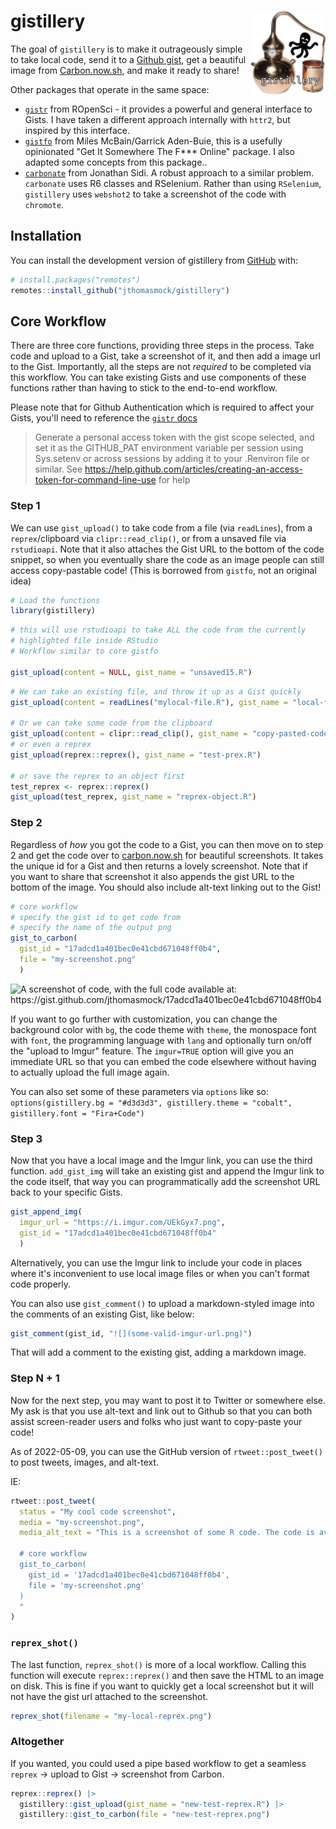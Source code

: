 # gistillery <a href="https://jthomasmock.github.io/gistillery"><img src="man/figures/logo.png" align="right" height="135" /></a>

<!-- badges: start -->

<!-- badges: end -->

The goal of `gistillery` is to make it outrageously simple to take local code, send it to a [Github gist](https://gist.github.com/), get a beautiful image from [Carbon.now.sh](https://carbon.now.sh/), and make it ready to share!

Other packages that operate in the same space:

-   [`gistr`](https://github.com/ropensci/gistr) from ROpenSci - it provides a powerful and general interface to Gists. I have taken a different approach internally with `httr2`, but inspired by this interface.  
-   [`gistfo`](https://github.com/MilesMcBain/gistfo) from Miles McBain/Garrick Aden-Buie, this is a usefully opinionated "Get It Somewhere The F\*\*\* Online" package. I also adapted some concepts from this package..  
-   [`carbonate`](https://github.com/yonicd/carbonate) from Jonathan Sidi. A robust approach to a similar problem. `carbonate` uses R6 classes and RSelenium. Rather than using `RSelenium`, `gistillery` uses `webshot2` to take a screenshot of the code with `chromote`.

## Installation

You can install the development version of gistillery from [GitHub](https://github.com/) with:

``` r
# install.packages("remotes")
remotes::install_github("jthomasmock/gistillery")
```

## Core Workflow

There are three core functions, providing three steps in the process. Take code and upload to a Gist, take a screenshot of it, and then add a image url to the Gist. Importantly, all the steps are not *required* to be completed via this workflow. You can take existing Gists and use components of these functions rather than having to stick to the end-to-end workflow.

Please note that for Github Authentication which is required to affect your Gists, you'll need to reference the [`gistr` docs](https://docs.ropensci.org/gistr/reference/gist_auth.html)

> Generate a personal access token with the gist scope selected, and set it as the GITHUB_PAT environment variable per session using Sys.setenv or across sessions by adding it to your .Renviron file or similar. See <https://help.github.com/articles/creating-an-access-token-for-command-line-use> for help

### Step 1

We can use `gist_upload()` to take code from a file (via `readLines`), from a `reprex`/clipboard via `clipr::read_clip()`, or from a unsaved file via `rstudioapi`. Note that it also attaches the Gist URL to the bottom of the code snippet, so when you eventually share the code as an image people can still access copy-pastable code! (This is borrowed from `gistfo`, not an original idea)

``` r
# Load the functions
library(gistillery)
```

``` r
# this will use rstudioapi to take ALL the code from the currently
# highlighted file inside RStudio
# Workflow similar to core gistfo

gist_upload(content = NULL, gist_name = "unsaved15.R")
```

``` r
# We can take an existing file, and throw it up as a Gist quickly
gist_upload(content = readLines("mylocal-file.R"), gist_name = "local-file.R")

# Or we can take some code from the clipboard
gist_upload(content = clipr::read_clip(), gist_name = "copy-pasted-code.R")
# or even a reprex
gist_upload(reprex::reprex(), gist_name = "test-prex.R")

# or save the reprex to an object first
test_reprex <- reprex::reprex()
gist_upload(test_reprex, gist_name = "reprex-object.R")
```

### Step 2

Regardless of *how* you got the code to a Gist, you can then move on to step 2 and get the code over to [carbon.now.sh](https://carbon.now.sh) for beautiful screenshots. It takes the unique id for a Gist and then returns a lovely screenshot. Note that if you want to share that screenshot it also appends the gist URL to the bottom of the image. You should also include alt-text linking out to the Gist!

``` r
# core workflow
# specify the gist id to get code from
# specify the name of the output png
gist_to_carbon(
  gist_id = "17adcd1a401bec0e41cbd671048ff0b4", 
  file = "my-screenshot.png"
  )
```

![A screenshot of code, with the full code available at: <https://gist.github.com/jthomasmock/17adcd1a401bec0e41cbd671048ff0b4>](https://i.imgur.com/CwhrqKy.png)

If you want to go further with customization, you can change the background color with `bg`, the code theme with `theme`, the monospace font with `font`, the programming language with `lang` and optionally turn on/off the "upload to Imgur" feature. The `imgur=TRUE` option will give you an immediate URL so that you can embed the code elsewhere without having to actually upload the full image again.

You can also set some of these parameters via `options` like so: `options(gistillery.bg = "#d3d3d3", gistillery.theme = "cobalt", gistillery.font = "Fira+Code")`

### Step 3

Now that you have a local image and the Imgur link, you can use the third function. `add_gist_img` will take an existing gist and append the Imgur link to the code itself, that way you can programmatically add the screenshot URL back to your specific Gists.

``` r
gist_append_img(
  imgur_url = "https://i.imgur.com/UEkGyx7.png", 
  gist_id = "17adcd1a401bec0e41cbd671048ff0b4"
  )
```

Alternatively, you can use the Imgur link to include your code in places where it's inconvenient to use local image files or when you can't format code properly.

You can also use `gist_comment()` to upload a markdown-styled image into the comments of an existing Gist, like below:

``` r
gist_comment(gist_id, "![](some-valid-imgur-url.png)")
```

That will add a comment to the existing gist, adding a markdown image.

### Step N + 1

Now for the next step, you may want to post it to Twitter or somewhere else. My ask is that you use alt-text and link out to Github so that you can both assist screen-reader users and folks who just want to copy-paste your code!

As of 2022-05-09, you can use the GitHub version of `rtweet::post_tweet()` to post tweets, images, and alt-text.

IE:

``` r
rtweet::post_tweet(
  status = "My cool code screenshot",
  media = "my-screenshot.png",
  media_alt_text = "This is a screenshot of some R code. The code is available at https://gist.github.com/jthomasmock/17adcd1a401bec0e41cbd671048ff0b4. I have also copy-pasted the code below:
  
  # core workflow
  gist_to_carbon(
    gist_id = '17adcd1a401bec0e41cbd671048ff0b4', 
    file = 'my-screenshot.png'
  )
  "
)
```

### `reprex_shot()`

The last function, `reprex_shot()` is more of a local workflow. Calling this function will execute `reprex::reprex()` and then save the HTML to an image on disk. This is fine if you want to quickly get a local screenshot but it will not have the gist url attached to the screenshot.

``` r
reprex_shot(filename = "my-local-reprex.png")
```

### Altogether

If you wanted, you could used a pipe based workflow to get a seamless `reprex` -\> upload to Gist -\> screenshot from Carbon.

``` r
reprex::reprex() |> 
  gistillery::gist_upload(gist_name = "new-test-reprex.R") |> 
  gistillery::gist_to_carbon(file = "new-test-reprex.png") 
```
